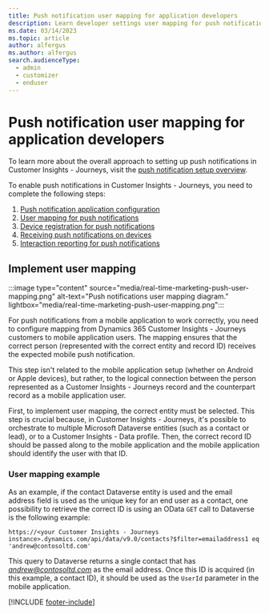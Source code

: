 ```yaml
---
title: Push notification user mapping for application developers
description: Learn developer settings user mapping for push notifications in Dynamics 365 Customer Insights - Journeys.
ms.date: 03/14/2023
ms.topic: article
author: alfergus
ms.author: alfergus
search.audienceType: 
  - admin
  - customizer
  - enduser
---
```


# Push notification user mapping for application developers

To learn more about the overall approach to setting up push notifications in Customer Insights - Journeys, visit the [push notification setup overview](push-setup-overview.md).

To enable push notifications in Customer Insights - Journeys, you need to complete the following steps:

1. [Push notification application configuration](push-notifications-setup.md)
1. [User mapping for push notifications](real-time-marketing-push-user-mapping.md)
1. [Device registration for push notifications](developer-push-device-registration.md)
1. [Receiving push notifications on devices](developer-notifications.md)
1. [Interaction reporting for push notifications](developer-push-interactions.md)

## Implement user mapping

:::image type="content" source="media/real-time-marketing-push-user-mapping.png" alt-text="Push notifications user mapping diagram." lightbox="media/real-time-marketing-push-user-mapping.png":::

For push notifications from a mobile application to work correctly, you need to configure mapping from Dynamics 365 Customer Insights - Journeys customers to mobile application users. The mapping ensures that the correct person (represented with the correct entity and record ID) receives the expected mobile push notification.

This step isn't related to the mobile application setup (whether on Android or Apple devices), but rather, to the logical connection between the person represented as a Customer Insights - Journeys record and the counterpart record as a mobile application user.

First, to implement user mapping, the correct entity must be selected. This step is crucial because, in Customer Insights - Journeys, it's possible to orchestrate to multiple Microsoft Dataverse entities (such as a contact or lead), or to a Customer Insights - Data profile. Then, the correct record ID should be passed along to the mobile application and the mobile application should identify the user with that ID.

### User mapping example

As an example, if the contact Dataverse entity is used and the email address field is used as the unique key for an end user as a contact, one possibility to retrieve the correct ID is using an OData `GET` call to Dataverse is the following example:

```HTTP
https://<your Customer Insights - Journeys instance>.dynamics.com/api/data/v9.0/contacts?$filter=emailaddress1 eq 'andrew@contosoltd.com'
```

This query to Dataverse returns a single contact that has *andrew@contosoltd.com* as the email address. Once this ID is acquired (in this example, a contact ID), it should be used as the `UserId` parameter in the mobile application.

[!INCLUDE [footer-include](./includes/footer-banner.md)]